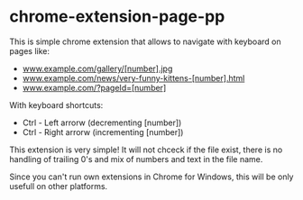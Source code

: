 # chrome-extension-page-pp
This is simple chrome extension that allows to navigate with keyboard on pages like:

* www.example.com/gallery/[number].jpg
* www.example.com/news/very-funny-kittens-[number].html
* www.example.com/?pageId=[number]

With keyboard shortcuts:
* Ctrl - Left arrorw (decrementing [number])
* Ctrl - Right arrorw (incrementing [number])

This extension is very simple! It will not chceck if the file exist, there is no handling of trailing 0's and mix of numbers and text in the file name.

Since you can't run own extensions in Chrome for Windows, this will be only usefull on other platforms.
